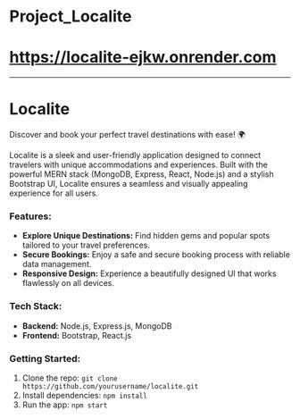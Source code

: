 # Project_Localite

# https://localite-ejkw.onrender.com
---

# Localite

Discover and book your perfect travel destinations with ease! 🌍

Localite is a sleek and user-friendly application designed to connect travelers with unique accommodations and experiences. Built with the powerful MERN stack (MongoDB, Express, React, Node.js) and a stylish Bootstrap UI, Localite ensures a seamless and visually appealing experience for all users.

### Features:
- **Explore Unique Destinations:** Find hidden gems and popular spots tailored to your travel preferences.
- **Secure Bookings:** Enjoy a safe and secure booking process with reliable data management.
- **Responsive Design:** Experience a beautifully designed UI that works flawlessly on all devices.

### Tech Stack:
- **Backend:** Node.js, Express.js, MongoDB
- **Frontend:** Bootstrap, React.js

### Getting Started:
1. Clone the repo: `git clone https://github.com/yourusername/localite.git`
2. Install dependencies: `npm install`
3. Run the app: `npm start`

